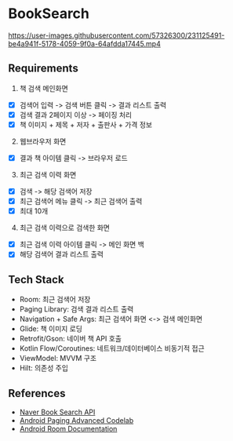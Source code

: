 # BookSearch

https://user-images.githubusercontent.com/57326300/231125491-be4a941f-5178-4059-9f0a-64afdda17445.mp4

## Requirements
1. 책 검색 메인화면
- [x] 검색어 입력 -> 검색 버튼 클릭 -> 결과 리스트 출력
- [x] 검색 결과 2페이지 이상 -> 페이징 처리
- [x] 책 이미지 + 제목 + 저자 + 출판사 + 가격 정보
2. 웹브라우저 화면
- [x] 결과 책 아이템 클릭 -> 브라우저 로드
3. 최근 검색 이력 화면
- [x] 검색 -> 해당 검색어 저장
- [x] 최근 검색어 메뉴 클릭 -> 최근 검색어 출력
- [x] 최대 10개
4. 최근 검색 이력으로 검색한 화면
- [x] 최근 검색 이력 아이템 클릭 -> 메인 화면 백
- [x] 해당 검색어 결과 리스트 출력

## Tech Stack
- Room: 최근 검색어 저장
- Paging Library: 검색 결과 리스트 출력
- Navigation + Safe Args: 최근 검색어 화면 <-> 검색 메인화면
- Glide: 책 이미지 로딩
- Retrofit/Gson: 네이버 책 API 호출
- Kotlin Flow/Coroutines: 네트워크/데이터베이스 비동기적 접근
- ViewModel: MVVM 구조
- Hilt: 의존성 주입

## References
- [Naver Book Search API](https://developers.naver.com/docs/serviceapi/search/book/book.md)
- [Android Paging Advanced Codelab](https://developer.android.com/codelabs/android-paging)
- [Android Room Documentation](https://developer.android.com/training/data-storage/room)

